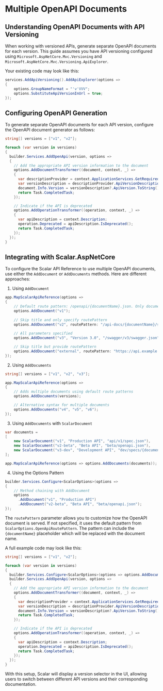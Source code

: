 # Multiple OpenAPI Documents

## Understanding OpenAPI Documents with API Versioning

When working with versioned APIs, generate separate OpenAPI documents for each version. This guide assumes you have API versioning configured using `Microsoft.AspNetCore.Mvc.Versioning` and `Microsoft.AspNetCore.Mvc.Versioning.ApiExplorer`.

Your existing code may look like this:

```csharp
services.AddApiVersioning().AddApiExplorer(options =>
{
    options.GroupNameFormat = "'v'VVV";
    options.SubstituteApiVersionInUrl = true;
});
```

## Configuring OpenAPI Generation

To generate separate OpenAPI documents for each API version, configure the OpenAPI document generator as follows:

```csharp
string[] versions = ["v1", "v2"];

foreach (var version in versions)
{
  builder.Services.AddOpenApi(version, options =>
  {
    // Add the appropriate API version information to the document
    options.AddDocumentTransformer((document, context, _) =>
    {
      var descriptionProvider = context.ApplicationServices.GetRequiredService<IApiVersionDescriptionProvider>();
      var versionDescription = descriptionProvider.ApiVersionDescriptions.FirstOrDefault(x => x.GroupName == version);
      document.Info.Version = versionDescription?.ApiVersion.ToString();
      return Task.CompletedTask;
    });

    // Indicate if the API is deprecated
    options.AddOperationTransformer((operation, context, _) =>
    {
      var apiDescription = context.Description;
      operation.Deprecated = apiDescription.IsDeprecated();
      return Task.CompletedTask;
    });
  });
}
```

## Integrating with Scalar.AspNetCore

To configure the Scalar API Reference to use multiple OpenAPI documents, use either the `AddDocument` or `AddDocuments` methods. Here are different approaches:

1. Using `AddDocument`

```csharp
app.MapScalarApiReference(options =>
{
    // Default route pattern: /openapi/{documentName}.json. Only document name is required, title and routePattern are optional
    options.AddDocument("v1");
    
    // Skip title and only specify routePattern
    options.AddDocument("v2", routePattern: "/api-docs/{documentName}/spec.json");
    
    // All parameters specified
    options.AddDocument("v3", "Version 3.0", "/swagger/v3/swagger.json");

    // Skip title but provide routePattern
    options.AddDocument("external", routePattern: "https://api.example.com/v1/openapi.json");
});
```

2. Using `AddDocuments`

```csharp
string[] versions = ["v1", "v2", "v3"];

app.MapScalarApiReference(options =>
{
    // Adds multiple documents using default route patterns
    options.AddDocuments(versions);

    // Alternative syntax for multiple documents
    options.AddDocuments("v4", "v5", "v6");
});
```

3. Using `AddDocuments` with `ScalarDocument`

```csharp
var documents =
[
    new ScalarDocument("v1", "Production API", "api/v1/spec.json"),
    new ScalarDocument("v2-beta", "Beta API", "beta/openapi.json"),
    new ScalarDocument("v3-dev", "Development API", "dev/specs/{documentName}.json")
];

app.MapScalarApiReference(options => options.AddDocuments(documents));
```

4. Using the Options Pattern

```csharp
builder.Services.Configure<ScalarOptions>(options =>
{
    // Method chaining with AddDocument
    options
      .AddDocument("v1", "Production API")
      .AddDocument("v2-beta", "Beta API", "beta/openapi.json");
});
```

The `routePattern` parameter allows you to customize how the OpenAPI document is served. If not specified, it uses the default pattern from `ScalarOptions.OpenApiRoutePattern`. The pattern can include the `{documentName}` placeholder which will be replaced with the document name.


A full example code may look like this:

```csharp
string[] versions = ["v1", "v2"];

foreach (var version in versions)
{
  builder.Services.Configure<ScalarOptions>(options => options.AddDocument(version));
  builder.Services.AddOpenApi(version, options =>
  {
    // Add the appropriate API version information to the document
    options.AddDocumentTransformer((document, context, _) =>
    {
      var descriptionProvider = context.ApplicationServices.GetRequiredService<IApiVersionDescriptionProvider>();
      var versionDescription = descriptionProvider.ApiVersionDescriptions.FirstOrDefault(x => x.GroupName == version);
      document.Info.Version = versionDescription?.ApiVersion.ToString();
      return Task.CompletedTask;
    });

    // Indicate if the API is deprecated
    options.AddOperationTransformer((operation, context, _) =>
    {
      var apiDescription = context.Description;
      operation.Deprecated = apiDescription.IsDeprecated();
      return Task.CompletedTask;
    });
  });
}
```


With this setup, Scalar will display a version selector in the UI, allowing users to switch between different API versions and their corresponding documentation.
